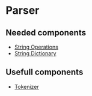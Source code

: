 # Parser

## Needed components
* [String Operations](https://github.com/Bejmach/StringOperations)
* [String Dictionary](https://github.com/Bejmach/StringDict)

## Usefull components
* [Tokenizer](https://github.com/Bejmach/Tokenizer)
